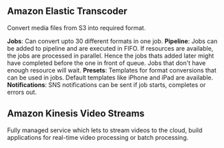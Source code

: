 ## Amazon Elastic Transcoder
Convert media files from S3 into required format.

**Jobs**: Can convert upto 30 different formats in one job.
**Pipeline**: Jobs can be added to pipeline and are executed in FIFO. If resources are available, the jobs are processed in parallel. Hence the jobs thats added later might have completed before the one in front of queue. Jobs that don't have enough resource will wait.
**Presets**: Templates for format conversions that can be used in jobs. Default templates like iPhone and iPad are available.
**Notifications**: SNS notifications can be sent if job starts, completes or errors out.
## Amazon Kinesis Video Streams
Fully managed service which lets to stream videos to the cloud, build applications for real-time video processing or batch processing.